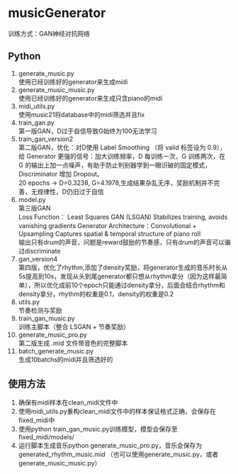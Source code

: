 # musicGenerator

训练方式：GAN神经对抗网络

## Python
1. generate_music.py         <br>使用已经训练好的generator来生成midi
2. generate_music_music.py  <br>使用已经训练好的generator来生成只含piano的midi
3. midi_utils.py            <br>使用music21将database中的midi筛选并且fix
4. train_gan.py             <br>第一版GAN，D过于自信导致G始终为100无法学习
5. train_gan_version2       <br>第二版GAN，优化：对D使用 Label Smoothing （将 valid 标签设为 0.9），给 Generator 更强的信号：加大训练频率，D 每训练一次，G 训练两次，在 G 的输出上加一点噪声，有助于防止判别器学到一眼识破的固定模式，Discriminator 增加 Dropout。<br>20 epochs -> D=0.3238, G=4.1978,生成结果杂乱无序，奖励机制并不完善，无规律性，D仍旧过于自信
6. model.py                  <br>第三版GAN <br>Loss Function：  Least Squares GAN (LSGAN)
Stabilizes training, avoids vanishing gradients
Generator Architecture：Convolutional + Upsampling
Captures spatial & temporal structure of piano roll
<br> 输出只有drum的声音，问题是reward鼓励的节奏感，只有drum的声音可以骗过discriminate
7. gan_version4   <br>第四版，优化了rhythm,添加了density奖励，将generator生成的音乐时长从5s提高到10s，发现从头到尾generator都只想从rhythm拿分（因为这样最简单），所以优化成前10个epoch只能通过density拿分，后面会结合rhythm和density拿分，rhythm的权重是0.1，density的权重是0.2
8. utils.py                  <br>节奏检测与奖励
9. train_gan_music.py        <br>训练主脚本（整合 LSGAN + 节奏奖励）
10. generate_music_pro.py        <br>第二版生成 .mid 文件带音色的完整脚本
11. batch_generate_music.py    <br>生成10batchs的midi并且筛选好的

## 使用方法
1. 确保有midi样本在clean_midi文件中
2. 使用midi_utils.py重构clean_midi文件中的样本保证格式正确，会保存在fixed_midi中
3. 使用python train_gan_music.py训练模型，模型会保存至fixed_midi/models/
4. 运行脚本生成音乐python generate_music_pro.py，音乐会保存为generated_rhythm_music.mid （也可以使用generate_music.py，或者generate_music_music.py）

 

